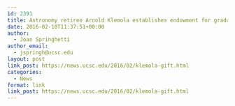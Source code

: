 ```yaml
---
id: 2391
title: Astronomy retiree Arnold Klemola establishes endowment for graduate students
date: 2016-02-10T11:37:51+00:00
author:
  - Joan Springhetti
author_email:
  - jspringh@ucsc.edu
layout: post
link_post: https://news.ucsc.edu/2016/02/klemola-gift.html
categories:
  - News
format: link
link_post: https://news.ucsc.edu/2016/02/klemola-gift.html
---
```

